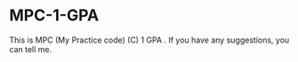 # MPC-1-GPA
This is MPC (My Practice code) (C) 1 GPA . If you have any suggestions, you can tell me.

